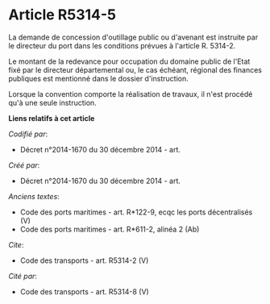 # Article R5314-5

La demande de concession d'outillage public ou d'avenant est instruite par le directeur du port dans les conditions prévues à
l'article R. 5314-2. 

Le montant de la redevance pour occupation du domaine public de l'Etat fixé par le directeur départemental ou, le cas
échéant, régional des finances publiques est mentionné dans le dossier d'instruction. 

Lorsque la convention comporte la réalisation de travaux, il n'est procédé qu'à une seule instruction.

**Liens relatifs à cet article**

_Codifié par_:

  - Décret n°2014-1670 du 30 décembre 2014 - art.

_Créé par_:

  - Décret n°2014-1670 du 30 décembre 2014 - art.

_Anciens textes_:

  - Code des ports maritimes - art. R*122-9, ecqc les ports décentralisés (V)
  - Code des ports maritimes - art. R*611-2, alinéa 2 (Ab)

_Cite_:

  - Code des transports - art. R5314-2 (V)

_Cité par_:

  - Code des transports - art. R5314-8 (V)
